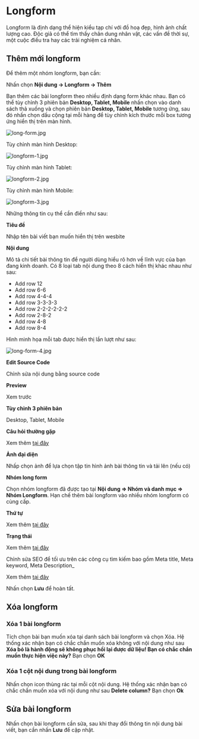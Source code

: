 # Longform

Longform là định dạng thể hiện kiểu tạp chí với đồ hoạ đẹp, hình ảnh chất lượng cao. Độc giả có thể tìm thấy chân dung nhân vật, các vấn đề thời sự, một cuộc điều tra hay các trải nghiệm cá nhân.

## Thêm mới longform

Để thêm một nhóm longform, bạn cần:

Nhấn chọn **Nội dung -> Longform -> Thêm**

Bạn thêm các bài longform theo nhiều định dạng form khác nhau. Bạn có thể tùy chỉnh 3 phiên bản **Desktop, Tablet, Mobile** nhấn chọn vào danh sách thả xuống và chọn phiên bản **Desktop, Tablet, Mobile** tương ứng, sau đó nhấn chọn dấu cộng tại mỗi hàng để tùy chỉnh kích thước mỗi box tương ứng hiển thị trên màn hình.

![long-form.jpg](img/long-form.jpg)

Tùy chỉnh màn hình Desktop:

![longform-1.jpg](img/longform-1.jpg)

Tùy chỉnh màn hình Tablet:

![longform-2.jpg](img/longform-2.jpg)

Tùy chỉnh màn hình Mobile:

![longform-3.jpg](img/longform-3.jpg)

Những thông tin cụ thể cần điền như sau:

**Tiêu đề**

Nhập tên bài viết bạn muốn hiển thị trên wesbite

**Nội dung**

Mô tả chi tiết bài thông tin để người dùng hiểu rõ hơn về lĩnh vực của bạn đang kinh doanh. Có 8 loại tab nội dung theo 8 cách hiển thị khác nhau như sau:

- Add row 12
- Add row 6-6
- Add row 4-4-4
- Add row 3-3-3-3
- Add row 2-2-2-2-2-2
- Add row 2-8-2
- Add row 4-8
- Add row 8-4

Hình minh họa mỗi tab được hiển thị lần lượt như sau:

![long-form-4.jpg](img/long-form-4.jpg)

**Edit Source Code**

Chỉnh sửa nội dung bằng source code

**Preview**

Xem trước

**Tùy chỉnh 3 phiên bản**

Desktop, Tablet, Mobile

**Câu hỏi thường gặp**

Xem thêm [tại đây](https://mkmate.osd.vn/docs/common/faqs)

**Ảnh đại diện**

Nhấp chọn ảnh để lựa chọn tập tin hình ảnh bài thông tin và tải lên (nếu có)

**Nhóm long form**

Chọn nhóm longform đã được tạo tại **Nội dung => Nhóm và danh mục => Nhóm Longform**. Hạn chế thêm bài longform vào nhiều nhóm longform có cùng cấp.

**Thứ tự**

Xem thêm [tại đây](https://mkmate.osd.vn/docs/common/logic)

**Trạng thái**

Xem thêm [tại đây](https://mkmate.osd.vn/docs/common/logic)

Chỉnh sửa SEO để tối ưu trên các công cụ tìm kiếm bao gồm Meta title, Meta keyword, Meta Description_

Xem thêm [tại đây](https://mkmate.osd.vn/docs/seo/serp)

Nhấn chọn **Lưu** để hoàn tất.

## Xóa longform

### Xóa 1 bài longform

Tích chọn bài bạn muốn xóa tại danh sách bài longform và chọn Xóa. Hệ thống xác nhận bạn có chắc chắn muốn xóa không với nội dung như sau **Xóa bỏ là hành động sẽ không phục hồi lại được dữ liệu! Bạn có chắc chắn muốn thực hiện việc này?** Bạn chọn **OK**

### Xóa 1 cột nội dung trong bài longform

Nhấn chọn icon thùng rác tại mỗi cột nội dung. Hệ thống xác nhận bạn có chắc chắn muốn xóa với nội dung như sau **Delete column?** Bạn chọn **Ok**

## Sửa bài longform

Nhấn chọn bài longform cần sửa, sau khi thay đổi thông tin nội dung bài viết, bạn cần nhấn **Lưu** để cập nhật.
